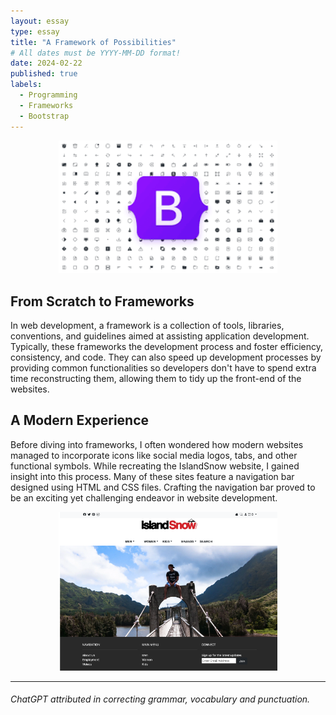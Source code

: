 ```yaml
---
layout: essay
type: essay
title: "A Framework of Possibilities"
# All dates must be YYYY-MM-DD format!
date: 2024-02-22
published: true
labels:
  - Programming
  - Frameworks
  - Bootstrap
---
```

<p align="center">
<img width="350px" class="img-fluid" src="../img/bootstrap.png">
</p>

## From Scratch to Frameworks
In web development, a framework is a collection of tools, libraries, conventions, and guidelines aimed at assisting application development. Typically, these frameworks the development process and foster efficiency, consistency, and code. They can also speed up development processes by providing common functionalities so developers don't have to spend extra time reconstructing them, allowing them to tidy up the front-end of the websites. 



## A Modern Experience
Before diving into frameworks, I often wondered how modern websites managed to incorporate icons like social media logos, tabs, and other functional symbols. While recreating the IslandSnow website, I gained insight into this process. Many of these sites feature a navigation bar designed using HTML and CSS files. Crafting the navigation bar proved to be an exciting yet challenging endeavor in website development.

<p align="center">
<img width="350px" class="img-fluid" src="../img/islandSnow.png">
</p>


<hr>

###### ChatGPT attributed in correcting grammar, vocabulary and punctuation.
